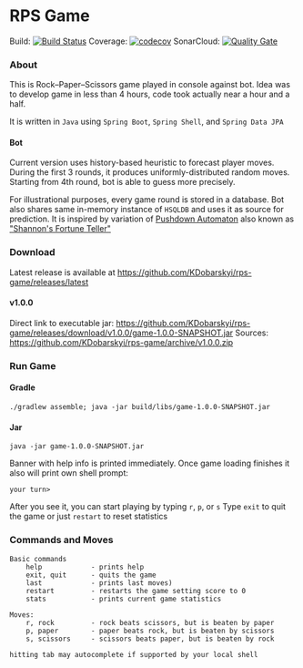 # RPS Game

Build: [![Build Status](https://travis-ci.com/KDobarskyi/rps-game.svg?branch=master)](https://travis-ci.com/KDobarskyi/rps-game)
Coverage: [![codecov](https://codecov.io/gh/KDobarskyi/rps-game/branch/master/graph/badge.svg)](https://codecov.io/gh/KDobarskyi/rps-game)
SonarCloud: [![Quality Gate](https://sonarcloud.io/api/project_badges/measure?project=KDobarskyi_rps-game&metric=alert_status)](https://sonarcloud.io/api/project_badges/measure?project=KDobarskyi_rps-game&metric=alert_status)

### About

This is Rock–Paper–Scissors game played in console against bot. Idea was to develop game in less than 4 hours, code took actually near a hour and a half.

It is written in `Java` using `Spring Boot`, `Spring Shell`, and `Spring Data JPA`

#### Bot
Current version uses history-based heuristic to forecast player moves. During the first 3 rounds, it produces uniformly-distributed random moves. Starting from 4th round, bot is able to guess more precisely. 

For illustrational purposes, every game round is stored in a database. Bot also shares same in-memory instance of `HSQLDB` and uses it as source for prediction. It is inspired by variation of [Pushdown Automaton](https://en.wikipedia.org/wiki/Pushdown_automaton) also known as ["Shannon's Fortune Teller"](https://translate.google.com/translate?hl=en&sl=auto&tl=en&u=https%3A%2F%2Fsites.google.com%2Fsite%2Fltwood%2Fprojects%2Fheshby%2Fshannon) 

### Download

Latest release is available at <https://github.com/KDobarskyi/rps-game/releases/latest>

#### v1.0.0
Direct link to executable jar: <https://github.com/KDobarskyi/rps-game/releases/download/v1.0.0/game-1.0.0-SNAPSHOT.jar>
Sources: <https://github.com/KDobarskyi/rps-game/archive/v1.0.0.zip>

### Run Game

#### Gradle
```console
./gradlew assemble; java -jar build/libs/game-1.0.0-SNAPSHOT.jar 
```

#### Jar
```console
java -jar game-1.0.0-SNAPSHOT.jar
```

Banner with help info is printed immediately.
Once game loading finishes it also will print own shell prompt:

`your turn>`

After you see it, you can start playing by typing `r`, `p`, or `s`
Type `exit` to quit the game or just `restart` to reset statistics



### Commands and Moves

    Basic commands
        help            - prints help
        exit, quit      - quits the game
        last            - prints last moves)
        restart         - restarts the game setting score to 0
        stats           - prints current game statistics

    Moves:  
        r, rock         - rock beats scissors, but is beaten by paper
        p, paper        - paper beats rock, but is beaten by scissors
        s, scissors     - scissors beats paper, but is beaten by rock

    hitting tab may autocomplete if supported by your local shell

